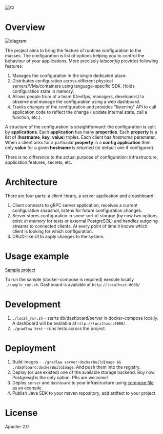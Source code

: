 ![CI](https://github.com/letsconfig/letsconfig/workflows/CI/badge.svg)

# Overview

![diagram](https://i.imgur.com/OEo5xik.png)

The project aims to bring the feature of runtime configuration to the masses. The configuration is list of options
helping you to control the behaviour of your applications. More precisely *letsconfig* provides following features:

1. Manages the configuration in the single dedicated place.
2. Distributes configuration across different physical servers/VMs/containers using language-specific SDK. Holds configuration state in memory.
3. Allows people from of a team (DevOps, managers, developers) to observe and manage the configuration using a web dashboard.
4. Tracks changes of the configuration and provides "listening" API to call application code to reflect the change (
update internal state, call a function, etc.).

A structure of the configuration is straightforward: the configuration is split by **applications**. Each **application** 
has many **properties**. Each **property** is a list of (**hostname**, **key**, **value**) triples. Each client has *hostname*
parameter. When a client asks for a particular
**property** in a **config application** then only **value** for a given **hostname** is returned (or default one if configured).

There is no difference to the actual purpose of configuration: infrastructure, application features, secrets, etc.

# Architecture

There are four parts: a client library, a server application and a dashboard.

1. Client connects to gRPC server application, receives a current configuration snapshot, listens for future configuration changes.
2. Server stores configuration in some sort of storage (by now two options exist: *in memory* for tests or external PostgreSQL) and
handles outgoing streams to connected clients. At every point of time it knows which client is looking for which configuration.
3. CRUD-like UI to apply changes to the system.

# Usage example

[Sample project](https://github.com/letsconfig/letsconfig/tree/master/sample)

To run the sample (docker-compose is required) execute locally ```./sample_run.sh```. Dashboard is available at ```http://localhost:8080/```

# Development

1. ```./local_run.sh``` - starts db/dashboard/server in docker-compose locally. A dashboard will be available at
```http://localhost:8080/```.
2. ```./gradlew test``` - runs tests across the project.

# Deployment

1. Build images - `./gradlew server:dockerBuildImage && ./dashboard:dockerBuildImage`. And push them into the registry.
2. Deploy (or use existed) one of the available storage backend. Buy now Postgresql is the only option. PRs are welcome!
3. Deploy ```server``` and ```dashboard``` to your infrastructure using [compose file](https://github.com/letsconfig/letsconfig/blob/master/docker-compose.yml)
as an example.
4. Publish Java SDK to your maven repository, add artifact to your project.

# License

Apache-2.0
